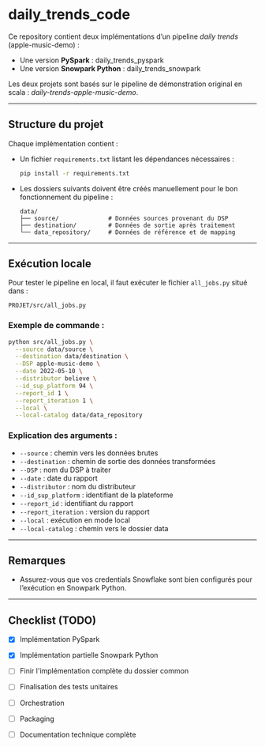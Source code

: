 # daily_trends_code

Ce repository contient deux implémentations d’un pipeline *daily trends* (apple-music-demo) :
- Une version **PySpark** : daily_trends_pyspark
- Une version **Snowpark Python** : daily_trends_snowpark

Les deux projets sont basés sur le pipeline de démonstration original en scala : *daily-trends-apple-music-demo*.

---

## Structure du projet

Chaque implémentation contient :
- Un fichier `requirements.txt` listant les dépendances nécessaires :
  ```bash
  pip install -r requirements.txt
  ```

- Les dossiers suivants doivent être créés manuellement pour le bon fonctionnement du pipeline :
  ```
  data/
  ├── source/              # Données sources provenant du DSP
  ├── destination/         # Données de sortie après traitement
  └── data_repository/     # Données de référence et de mapping
  ```

---

## Exécution locale

Pour tester le pipeline en local, il faut exécuter le fichier `all_jobs.py` situé dans :

```
PROJET/src/all_jobs.py
```

### Exemple de commande :

```bash
python src/all_jobs.py \
  --source data/source \
  --destination data/destination \
  --DSP apple-music-demo \
  --date 2022-05-10 \
  --distributor believe \
  --id_sup_platform 94 \
  --report_id 1 \
  --report_iteration 1 \
  --local \
  --local-catalog data/data_repository
```

### Explication des arguments :
- `--source` : chemin vers les données brutes
- `--destination` : chemin de sortie des données transformées
- `--DSP` : nom du DSP à traiter
- `--date` : date du rapport
- `--distributor` : nom du distributeur
- `--id_sup_platform` : identifiant de la plateforme
- `--report_id` : identifiant du rapport
- `--report_iteration` : version du rapport
- `--local` : exécution en mode local
- `--local-catalog` : chemin vers le dossier data

---

## Remarques
- Assurez-vous que vos credentials Snowflake sont bien configurés pour l’exécution en Snowpark Python.

---

## Checklist (TODO)

- [x] Implémentation PySpark
- [x] Implémentation partielle Snowpark Python
- [ ] Finir l'implémentation complète du dossier common
- [ ] Finalisation des tests unitaires
- [ ] Orchestration
- [ ] Packaging
- [ ] Documentation technique complète


